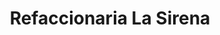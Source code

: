 ---
title: "Refaccionaria La Sirena"
url: /retalhuleu/refaccionaria-la-sirena/
shop: reparación de automóviles
---